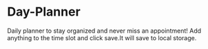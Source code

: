 # Day-Planner

Daily planner to stay organized and never miss an appointment! 
Add anything to the time slot and click save.It will save to local storage.

